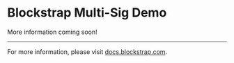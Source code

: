 Blockstrap Multi-Sig Demo
=========================

More information coming soon!

-----

For more information, please visit [docs.blockstrap.com](http://docs.blockstrap.com/en/boilerplates/php/).